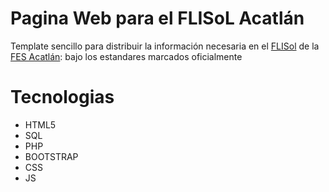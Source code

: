 # Pagina Web para el FLISoL Acatlán
Template sencillo para distribuir la información necesaria en el [FLISol] de la [FES Acatlán]: bajo los
estandares marcados oficialmente

# Tecnologias
* HTML5
* SQL
* PHP
* BOOTSTRAP
* CSS
* JS

[FLISol]: <http://www.flisol.info/>
 [FES Acatlán]: <http://www.acatlan.unam.mx/>
[Bootstrap]: <http://getbootstrap.com/> 
